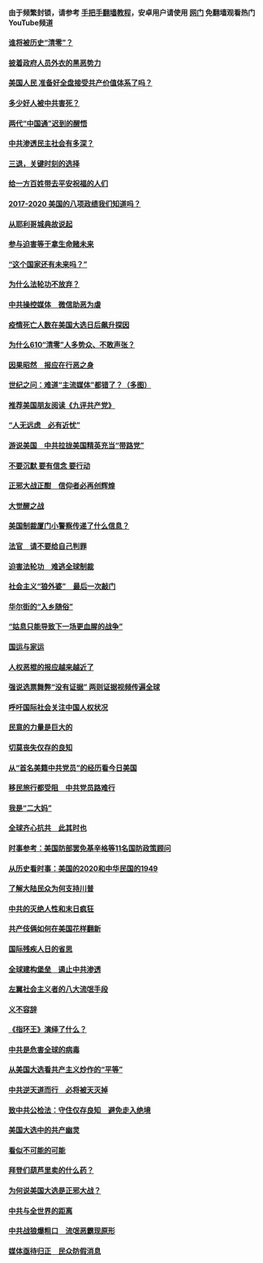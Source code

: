 #### 由于频繁封锁，请参考 [手把手翻墙教程](https://github.com/gfw-breaker/guides/wiki/)，安卓用户请使用 [网门](https://github.com/gfw-breaker/nogfw/blob/master/dl.md?t=01251200) 免翻墙观看热门YouTube频道 

#### [谁将被历史“清零”？](../pages/73/417485.md?t=01251200) 

#### [披着政府人员外衣的黑恶势力](../pages/73/417442.md?t=01251200) 

#### [美国人民 准备好全盘接受共产价值体系了吗？](../pages/73/417491.md?t=01251200) 

#### [多少好人被中共害死？](../pages/73/417144.md?t=01251200) 

#### [两代“中国通”迟到的醒悟](../pages/73/417064.md?t=01251200) 

#### [中共渗透民主社会有多深？](../pages/73/417063.md?t=01251200) 

#### [三退，关键时刻的选择](../pages/73/416969.md?t=01251200) 

#### [给一方百姓带去平安祝福的人们](../pages/73/416941.md?t=01251200) 

#### [2017-2020  美国的八项政绩我们知道吗？](../pages/73/416968.md?t=01251200) 

#### [从耶利哥城典故说起](../pages/73/416892.md?t=01251200) 

#### [参与迫害等于拿生命赌未来](../pages/73/416856.md?t=01251200) 

#### [“这个国家还有未来吗？”](../pages/73/416852.md?t=01251200) 

#### [为什么法轮功不放弃？](../pages/73/416864.md?t=01251200) 

#### [中共操控媒体　微信助恶为虐](../pages/73/416724.md?t=01251200) 

#### [疫情死亡人数在美国大选日后飙升探因](../pages/73/416606.md?t=01251200) 

#### [为什么610“清零”人多势众、不敢声张？](../pages/73/416632.md?t=01251200) 

#### [因果昭然　报应在行恶之身](../pages/73/416582.md?t=01251200) 

#### [世纪之问：难道“主流媒体”都错了？（多图）](../pages/73/416571.md?t=01251200) 

#### [推荐美国朋友阅读《九评共产党》](../pages/73/416510.md?t=01251200) 

#### [“人无远虑　必有近忧”](../pages/73/416513.md?t=01251200) 

#### [游说美国　中共拉拢美国精英充当“带路党”](../pages/73/416529.md?t=01251200) 

#### [不要沉默 要有信念 要行动](../pages/73/416457.md?t=01251200) 

#### [正邪大战正酣　信仰者必再创辉煌](../pages/73/416433.md?t=01251200) 

#### [大觉醒之战](../pages/73/416456.md?t=01251200) 

#### [美国制裁厦门小警察传递了什么信息？](../pages/73/416432.md?t=01251200) 

#### [法官　请不要给自己判罪](../pages/73/416379.md?t=01251200) 

#### [迫害法轮功　难逃全球制裁](../pages/73/416380.md?t=01251200) 

#### [社会主义“狼外婆”　最后一次敲门](../pages/73/416394.md?t=01251200) 

#### [华尔街的“入乡随俗”](../pages/73/416395.md?t=01251200) 

#### [“姑息只能导致下一场更血腥的战争”](../pages/73/416223.md?t=01251200) 

#### [国运与家运](../pages/73/416224.md?t=01251200) 

#### [人权恶棍的报应越来越近了](../pages/73/416276.md?t=01251200) 

#### [强说选票舞弊“没有证据” 两则证据视频传遍全球](../pages/73/416227.md?t=01251200) 

#### [呼吁国际社会关注中国人权状况](../pages/73/416135.md?t=01251200) 

#### [民意的力量是巨大的](../pages/73/416222.md?t=01251200) 

#### [切莫丧失仅存的良知](../pages/73/416134.md?t=01251200) 

#### [从“首名美籍中共党员”的经历看今日美国](../pages/73/416114.md?t=01251200) 

#### [移民旅行都受阻　中共党员路难行](../pages/73/416033.md?t=01251200) 

#### [我是“二大妈”](../pages/73/415529.md?t=01251200) 

#### [全球齐心抗共　此其时也](../pages/73/415989.md?t=01251200) 

#### [时事参考：美国防部罢免基辛格等11名国防政策顾问](../pages/73/415970.md?t=01251200) 

#### [从历史看时事：美国的2020和中华民国的1949](../pages/73/415949.md?t=01251200) 

#### [了解大陆民众为何支持川普](../pages/73/415950.md?t=01251200) 

#### [中共的灭绝人性和末日疯狂](../pages/73/415944.md?t=01251200) 

#### [共产伎俩如何在美国花样翻新](../pages/73/415908.md?t=01251200) 

#### [国际残疾人日的省思](../pages/73/415849.md?t=01251200) 

#### [全球建构堡垒　遏止中共渗透](../pages/73/415850.md?t=01251200) 

#### [左翼社会主义者的八大流氓手段](../pages/73/415802.md?t=01251200) 

#### [义不容辞](../pages/73/415807.md?t=01251200) 

#### [《指环王》演绎了什么？](../pages/73/415739.md?t=01251200) 

#### [中共是危害全球的病毒](../pages/73/415569.md?t=01251200) 

#### [从美国大选看共产主义炒作的“平等”](../pages/73/415654.md?t=01251200) 

#### [中共逆天道而行　必将被天灭掉](../pages/73/415626.md?t=01251200) 

#### [致中共公检法：守住仅存良知　避免走入绝境](../pages/73/415627.md?t=01251200) 

#### [美国大选中的共产幽灵](../pages/73/415618.md?t=01251200) 

#### [看似不可能的可能](../pages/73/415619.md?t=01251200) 

#### [拜登们葫芦里卖的什么药？](../pages/73/415531.md?t=01251200) 

#### [为何说美国大选是正邪大战？](../pages/73/415530.md?t=01251200) 

#### [中共与全世界的距离](../pages/73/415435.md?t=01251200) 

#### [中共战狼爆粗口　流氓恶霸现原形](../pages/73/415426.md?t=01251200) 

#### [媒体亟待归正　民众防假消息](../pages/73/415402.md?t=01251200) 

